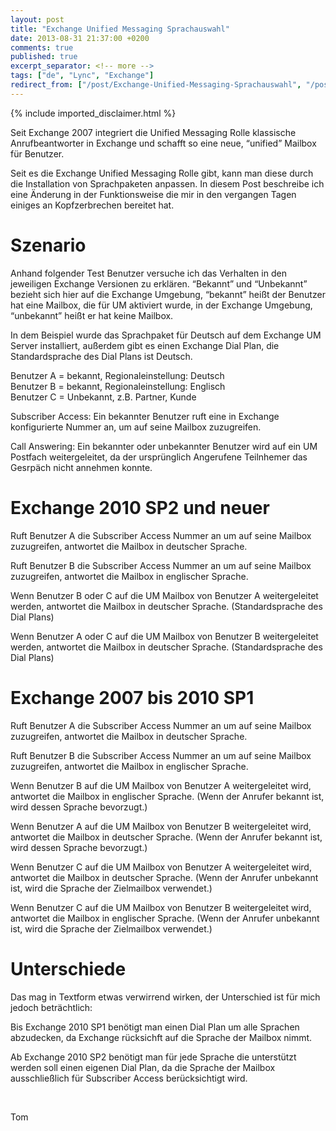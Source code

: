 ```yaml
---
layout: post
title: "Exchange Unified Messaging Sprachauswahl"
date: 2013-08-31 21:37:00 +0200
comments: true
published: true
excerpt_separator: <!-- more -->
tags: ["de", "Lync", "Exchange"]
redirect_from: ["/post/Exchange-Unified-Messaging-Sprachauswahl", "/post/exchange-unified-messaging-sprachauswahl"]
---
```

<!-- more -->
{% include imported_disclaimer.html %}
<p>Seit Exchange 2007 integriert die Unified Messaging Rolle klassische Anrufbeantworter in Exchange und schafft so eine neue, “unified” Mailbox für Benutzer.</p>  <p>Seit es die Exchange Unified Messaging Rolle gibt, kann man diese durch die Installation von Sprachpaketen anpassen. In diesem Post beschreibe ich eine Änderung in der Funktionsweise die mir in den vergangen Tagen einiges an Kopfzerbrechen bereitet hat.</p>  <h1>Szenario</h1>  <p>Anhand folgender Test Benutzer versuche ich das Verhalten in den jeweiligen Exchange Versionen zu erklären. “Bekannt” und “Unbekannt” bezieht sich hier auf die Exchange Umgebung, “bekannt” heißt der Benutzer hat eine Mailbox, die für UM aktiviert wurde, in der Exchange Umgebung, “unbekannt” heißt er hat keine Mailbox.</p>  <p>In dem Beispiel wurde das Sprachpaket für Deutsch auf dem Exchange UM Server installiert, außerdem gibt es einen Exchange Dial Plan, die Standardsprache des Dial Plans ist Deutsch.</p>  <p>Benutzer A = bekannt, Regionaleinstellung: Deutsch    <br />Benutzer B = bekannt, Regionaleinstellung: Englisch     <br />Benutzer C = Unbekannt, z.B. Partner, Kunde</p>  <p>Subscriber Access: Ein bekannter Benutzer ruft eine in Exchange konfigurierte Nummer an, um auf seine Mailbox zuzugreifen.</p>  <p>Call Answering: Ein bekannter oder unbekannter Benutzer wird auf ein UM Postfach weitergeleitet, da der ursprünglich Angerufene Teilnhemer das Gesrpäch nicht annehmen konnte.</p>  <h1>Exchange 2010 SP2 und neuer</h1>  <p>Ruft Benutzer A die Subscriber Access Nummer an um auf seine Mailbox zuzugreifen, antwortet die Mailbox in deutscher Sprache.</p>  <p>Ruft Benutzer B die Subscriber Access Nummer an um auf seine Mailbox zuzugreifen, antwortet die Mailbox in englischer Sprache.</p>  <p>Wenn Benutzer B oder C auf die UM Mailbox von Benutzer A weitergeleitet werden, antwortet die Mailbox in deutscher Sprache. (Standardsprache des Dial Plans)</p>  <p>Wenn Benutzer A oder C auf die UM Mailbox von Benutzer B weitergeleitet werden, antwortet die Mailbox in deutscher Sprache. (Standardsprache des Dial Plans)</p>  <h1>Exchange 2007 bis 2010 SP1</h1>  <p>Ruft Benutzer A die Subscriber Access Nummer an um auf seine Mailbox zuzugreifen, antwortet die Mailbox in deutscher Sprache.</p>  <p>Ruft Benutzer B die Subscriber Access Nummer an um auf seine Mailbox zuzugreifen, antwortet die Mailbox in englischer Sprache.</p>  <p>Wenn Benutzer B auf die UM Mailbox von Benutzer A weitergeleitet wird, antwortet die Mailbox in englischer Sprache. (Wenn der Anrufer bekannt ist, wird dessen Sprache bevorzugt.)</p>  <p>Wenn Benutzer A auf die UM Mailbox von Benutzer B weitergeleitet wird, antwortet die Mailbox in deutscher Sprache. (Wenn der Anrufer bekannt ist, wird dessen Sprache bevorzugt.)</p>  <p>Wenn Benutzer C auf die UM Mailbox von Benutzer A weitergeleitet wird, antwortet die Mailbox in deutscher Sprache. (Wenn der Anrufer unbekannt ist, wird die Sprache der Zielmailbox verwendet.)</p>  <p>Wenn Benutzer C auf die UM Mailbox von Benutzer B weitergeleitet wird, antwortet die Mailbox in englischer Sprache. (Wenn der Anrufer unbekannt ist, wird die Sprache der Zielmailbox verwendet.)</p>  <h1></h1>  <h1>Unterschiede</h1>  <p>Das mag in Textform etwas verwirrend wirken, der Unterschied ist für mich jedoch beträchtlich:</p>  <p>Bis Exchange 2010 SP1 benötigt man einen Dial Plan um alle Sprachen abzudecken, da Exchange rücksichft auf die Sprache der Mailbox nimmt.</p>  <p>Ab Exchange 2010 SP2 benötigt man für jede Sprache die unterstützt werden soll einen eigenen Dial Plan, da die Sprache der Mailbox ausschließlich für Subscriber Access berücksichtigt wird.</p>  <p>&#160;</p>  <p>Tom</p>
